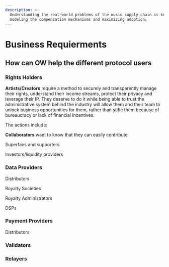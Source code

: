 ```yaml
---
description: >-
  Understanding the real-world problems of the music supply chain is key to
  modeling the compensation mechanisms and maximizing adoption;
---
```


# Business Requierments

## How can OW help the different protocol users

### Rights Holders

**Artists/Creators** require a method to securely and transparently manage their rights, understand their income streams, protect their privacy and leverage their IP. They deserve to do it while being able to trust the administrative system behind the industry will allow them and their team to unlock business opportunities for them, rather than stifle them because of bureaucracy or lack of financial incentives.&#x20;

The actions include:



**Collaborators** want to know that they can easily contribute

Superfans and supporters

Investors/liquidity providers



### Data Providers

Distributors

Royalty Societies

Royalty Administrators

DSPs

### Payment Providers

Distributors

### Validators

### Relayers&#x20;
